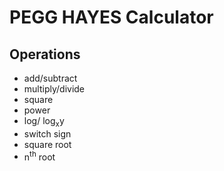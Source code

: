 # PEGG HAYES Calculator
## Operations
* add/subtract
* multiply/divide
* square
* power
* log/ log<sub>x</sub>y
* switch sign
* square root
* n<sup>th</sup> root
